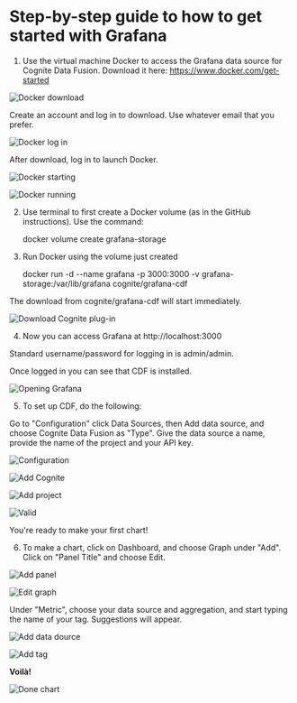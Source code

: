 # Step-by-step guide to how to get started with Grafana

1. Use the virtual machine Docker to access the Grafana data source for Cognite Data Fusion. Download it here: https://www.docker.com/get-started

![Docker download](./images/image1.png)

Create an account and log in to download. Use whatever email that you prefer.

![Docker log in](./images/image2.png)

After download, log in to launch Docker.

![Docker starting](./images/image3.png)

![Docker running](./images/image4.png)

2. Use terminal to first create a Docker volume (as in the GitHub instructions). Use the command:

   docker volume create grafana-storage

3. Run Docker using the volume just created

   docker run -d --name grafana -p 3000:3000 -v grafana-storage:/var/lib/grafana cognite/grafana-cdf

The download from cognite/grafana-cdf will start immediately.

![Download Cognite plug-in](./images/image5.png)

4. Now you can access Grafana at http://localhost:3000

Standard username/password for logging in is admin/admin.

Once logged in you can see that CDF is installed.

![Opening Grafana](./images/image6.png)

5. To set up CDF, do the following:

Go to "Configuration" click Data Sources, then Add data source, and choose Cognite Data Fusion as "Type". Give the data source a name, provide the name of the project and your API key.

![Configuration](./images/image9.png)

![Add Cognite](./images/image10.png)

![Add project](./images/image11.png)

![Valid](./images/image12.png)

You're ready to make your first chart!

6. To make a chart, click on Dashboard, and choose Graph under "Add". Click on "Panel Title" and choose Edit.

![Add panel](./images/image7.png)

![Edit graph](./images/image8.png)

Under "Metric", choose your data source and aggregation, and start typing the name of your tag. Suggestions will appear.

![Add data dource](./images/image13.png)

![Add tag](./images/image14.png)

**Voilà!**

![Done chart](./images/image15.png)
